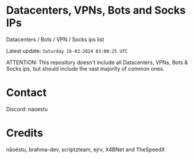 # Datacenters, VPNs, Bots and Socks IPs
 
Datacenters / Bots / VPN / Socks ips list

Latest update: `Saturday 16-03-2024 03:00:25 UTC` 

ATTENTION: This repository doesn't include all Datacenters, VPNs, Bots & Socks ips, 
but should include the vast majority of common ones.

# Contact
Discord: naoestu

# Credits
nãoéstu, brahma-dev, scriptzteam, ejrv, X4BNet and TheSpeedX
